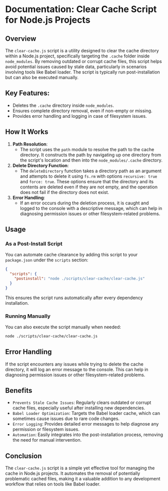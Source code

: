 # Documentation: Clear Cache Script for Node.js Projects

## Overview
The `clear-cache.js` script is a utility designed to clear the cache directory within a Node.js project, specifically targeting the `.cache` folder inside `node_modules`. 
By removing outdated or corrupt cache files, this script helps avoid potential issues caused by stale data, particularly in scenarios involving tools like Babel loader. 
The script is typically run post-installation but can also be executed manually.

## Key Features:
- Deletes the `.cache` directory inside `node_modules`.
- Ensures complete directory removal, even if non-empty or missing.
- Provides error handling and logging in case of filesystem issues.

## How It Works
1. **Path Resolution**:
    -  The script uses the `path` module to resolve the path to the cache directory. It constructs the path by navigating up one directory from the script's location and then into the `node_modules/.cache` directory.
2. **Delete Directory Function**:
    -  The `deleteDirectory` function takes a directory path as an argument and attempts to delete it using `fs.rm` with options `recursive: true` and `force: true`. These options ensure that the directory and its contents are deleted even if they are not empty, and the operation does not fail if the directory does not exist.
3. **Error Handling**:
    -  If an error occurs during the deletion process, it is caught and logged to the console with a descriptive message, which can help in diagnosing permission issues or other filesystem-related problems.

## Usage
### **As a Post-Install Script**
You can automate cache clearance by adding this script to your `package.json` under the `scripts` section:
```json
{
  "scripts": {
    "postinstall": "node ./scripts/clear-cache/clear-cache.js"
  }
}
```
This ensures the script runs automatically after every dependency installation.

### **Running Manually**
You can also execute the script manually when needed:
```bash
node ./scripts/clear-cache/clear-cache.js
```
## Error Handling
If the script encounters any issues while trying to delete the cache directory, it will log an error message to the console. This can help in diagnosing permission issues or other filesystem-related problems.

## Benefits
- `Prevents Stale Cache Issues`: Regularly clears outdated or corrupt cache files, especially useful after installing new dependencies.
- `Babel Loader Optimization`: Targets the Babel loader cache, which can sometimes cause issues due to rare code changes.
- `Error Logging`: Provides detailed error messages to help diagnose any permission or filesystem issues.
- `Automation`: Easily integrates into the post-installation process, removing the need for manual intervention.


## Conclusion
The `clear-cache.js` script is a simple yet effective tool for managing the cache in Node.js projects. It automates the removal of potentially problematic cached files, making it a valuable addition to any development workflow that relies on tools like Babel loader.
